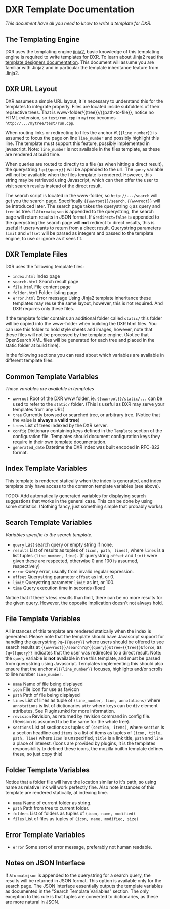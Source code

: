 DXR Template Documentation
==========================
_This document have all you need to know to write a template for DXR._


The Templating Engine
---------------------
DXR uses the templating engine [jinja2](http://jinja.pocoo.org), basic knowledge
of this templating engine is required to write templates for DXR.
To learn about Jinja2 read the [template designers documentation](jinja.pocoo.org/docs/templates/).
This document will assume you are familiar with Jinja2 and in particular the 
template inheritance feature from Jinja2.


DXR URL Layout
--------------
DXR assumes a simple URL layout, it is necessary to understand this for the
templates to integrate properly. Files are located inside subfolders of their
repsective trees. That is www-folder/{{tree}}/{{path-to-file}}, notice no HTML
extension, so `test/run.cpp` in `mytree` becomes `http://.../mytree/test/run.cpp`.

When routing links or redirecting to files the anchor `#l{{line_number}}` is
assumed to focus the page on line `line_number` and possibly highlight this line.
The template must support this feature, possibly implemented in javascript.
Note: `line_number` is not available in the files template, as these are
rendered at build time.

When queries are routed to directly to a file (as when hitting a direct result),
the querystring `?q={{query}}` will be appended to the url. The `query` variable
will not be available when the files template is rendered. However, this string
may be retrieved using Javascript, which can then offer the user to visit search
results instead of the direct result.

The search script is located in the www-folder, so `http://.../search` will get
you the search page. Specifically `{{wwwroot}}/search`, `{{wwwroot}}` will be
introduced later. The search page takes the querystring `q` as query and `tree`
as tree. If `&format=json` is appended to the querystring, the search page will
return results in JSON format. If `&redirect=false` is appended to the
querystring the search page will **not** redirect to direct results, this is
useful if users wants to return from a direct result.
Querystring parameters `limit` and `offset` will be parsed as integers and
passed to the template engine, to use or ignore as it sees fit.


DXR Template Files
------------------
DXR uses the following template files:
 - `index.html`        Index page
 - `search.html`       Search result page
 - `file.html`         File content page
 - `folder.html`       Folder listing page
 - `error.html`        Error message
Using Jinja2 template inheritance these templates may reuse the same layout,
however, this is not required. And DXR requires only these files.

If the template folder contains an additional folder called `static/` this
folder will be copied into the www-folder when building the DXR html files.
You can use this folder to hold style sheets and images, however, note that
these files will not be processed by the template engine.
(Notice that OpenSearch XML files will be generated for each tree and placed in
 the static folder at build time).

In the following sections you can read about which variables are available in
different template files.


Common Template Variables
-------------------------
_These variables are available in templates_

 - `wwwroot`          Root of the DXR www folder, ie. `{{wwwroot}}/static/...`
                      can be used to refer to the `static/` folder.
                      (This is useful as DXR may serve your templates from any URL)
 - `tree`             Currently browsed or searched tree, or arbitrary tree.
                      (Notice that the value is **always** a **valid tree**)
 - `trees`            List of trees indexed by the DXR server.
 - `config`           Dictionary containing keys defined in the `Template`
                      section of the configuration file. Templates should
                      document configuration keys they require in their own
                      template documentation.
 - `generated_date`   Datetime the DXR index was built encoded in RFC-822 format.

Index Template Variables
------------------------
This template is rendered statically when the index is generated, and index template
only have access to the common template variables (see above).

TODO: Add automatically generated variables for displaying search suggestions that
      works in the general case. This can be done by using some statistics.
      (Nothing fancy, just something simple that probably works).


Search Template Variables
-------------------------
_Variables specific to the search template._
 - `query`            Last search query or empty string if none.
 - `results`          List of results as tuples of `(icon, path, lines)`, where
                      `lines` is a list tuples `(line_number, line)`.
                      (If querystring `offset` and `limit` were given these are
                      respected, otherwise 0 and 100 is assumed, respectively)
 - `error`            Query error, usually from invalid regular expression.
 - `offset`           Querystring parameter `offset` as int, or 0.
 - `limit`            Querystring parameter `limit` as int, or 100.
 - `time`             Query execution time in seconds (float)

Notice that if there's less results than limit, there can be no more results for
the given query. However, the opposite implication doesn't not always hold.


File Template Variables
-----------------------
All instances of this template are rendered statically when the index is generated.
Please note that the template should have Javascript support for handling the
querystring `?q={{query}}` where users should be offered to see search results at
`{{wwwroot}}/search?q?{{query}}&tree={{tree}}&force`, as `?q={{query}}`
indicates that the user was redirected to a direct result.
Note: the `query` variable is **not** available in the this template, and must
be parsed from querystring using Javascript.
Templates implementing this should also ensure that the anchor `#l{{line_number}}`
focuses, highlights and/or scrolls to line number `line_number`.

 - `name`             Name of file being displayed
 - `icon`             File icon for use as favicon
 - `path`             Path of file being displayed
 - `lines`            List of lines as tuple of `(line_number, line, annotations)`
                      where `annotations` is list of dictionaries `attr` where
                      keys can be `div` element attributes. See Plugins.mkd for
                      more information.
 - `revision`         Revision, as returned by revision command in config file.
                      (Revision is assumed to be the same for the whole tree).
 - `sections`         List of sections as tuples of `(section, items)`, where
                      `section` is a section headline and `items` is a list
                      of items as tuples of `(icon, title, path, line)` where
                      `icon` is unspecified, `title` is a link title, `path`
                      and `line` a place of interest.
                      (Icons are provided by plugins, it is the templates
                      responsibility to defined these icons, the mozilla builtin
                      template defines these, so just copy this)


Folder Template Variables
-------------------------
Notice that a folder file will have the location similar to it's path, so using
name as relative link will work perfectly fine.
Also note instances of this template are rendered statically, at indexing time.

 - `name`             Name of current folder as string.
 - `path`             Path from tree to current folder.
 - `folders`          List of folders as tuples of `(icon, name, modified)`
 - `files`            List of files as tuples of `(icon, name, modified, size)`


Error Template Variables
------------------------

 - `error`           Some sort of error message, preferably not human readable.


Notes on JSON Interface
-----------------------
If `&format=json` is appended to the querystring for a search query, the results
will be returned in JSON format. This option is available only for the search
page. The JSON interface essentially outputs the template variables as documented
in the "Search Template Variables" section. The only exception to this rule is
that tuples are converted to dictionaries, as these are more natural in JSON.
